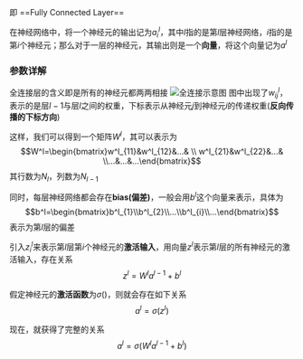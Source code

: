即 ==Fully Connected Layer==

在神经网络中，将一个神经元的输出记为$a^l_{i}$，其中$l$指的是第$l$层神经网络，$i$指的是第$i$个神经元；那么对于一层的神经元，其输出则是一个**向量**，将这个向量记为$a^l$

### 参数详解
全连接层的含义即是所有的神经元都两两相接
![全连接示意图](../Excalidraw/全连接层示意图)
图中出现了$w^l_{ij}$，表示的是层$l-1$与层$l$之间的权重，下标表示从神经元$j$到神经元$i$的传递权重(**反向传播的下标方向**)

这样，我们可以得到一个矩阵$W^l$，其可以表示为$$W^l=\begin{bmatrix}w^l_{11}&w^l_{12}&...& \\ w^l_{21}&w^l_{22}&...& \\...&...&...\end{bmatrix}$$其行数为$N_l$，列数为$N_{l-1}$

同时，每层神经网络都会存在**bias(偏差)**，一般会用$b^l$这个向量来表示，具体为$$b^l=\begin{bmatrix}b^l_{1}\\b^l_{2}\\...\\b^l_{i}\\...\end{bmatrix}$$表示为第$l$层的偏差

引入$z^l_i$来表示第$l$层第$i$个神经元的**激活输入**，用向量$z^l$表示第$l$层的所有神经元的激活输入，存在关系$$z^l=W^la^{l-1}+b^l$$

假定神经元的**激活函数**为$\sigma()$，则就会存在如下关系$$a^l=\sigma(z^l)$$

现在，就获得了完整的关系$$a^l=\sigma(W^la^{l-1}+b^l)$$

